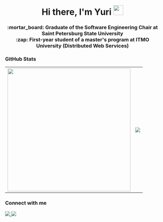 <h1 align="center">Hi there, I'm Yuri <img src="https://github.com/blackcater/blackcater/raw/main/images/Hi.gif" height="32"/></h1>

<h3 align="center">:mortar_board: Graduate of the Software Engineering Chair at Saint Petersburg State University<br/>:zap: First-year student of a master's program at ITMO University (Distributed Web Services)</h1>

<h3>GitHub Stats</h3>
<table>
<tr>

<th>
<a href="https://github.com/anuraghazra/github-readme-stats">
  <img align="center" src="https://github-readme-stats.vercel.app/api?username=YuriUfimtsev&show_icons=true&theme=default" width="400px"/>
</a>
</th>

<th>
<a href="https://github.com/anuraghazra/github-readme-stats">
  <img align="center" src="https://github-readme-stats.vercel.app/api/top-langs/?username=YuriUfimtsev&layout=compact"/>
</a>
</th>
</tr>
</table>

<h3>Connect with me</h3>
<div align="left">
<a href="mailto:YuriUfimtsev@yandex.ru" target="_blank">
<img src="https://img.shields.io/badge/Gmail-D14836?style=for-the-badge&logo=gmail&logoColor=white">
</a>
<a href="https://t.me/yuri_ufimtsev" target="_blank">
<img src="https://img.shields.io/badge/Telegram-2CA5E0?style=for-the-badge&logo=telegram&logoColor=white">
</a>
</div>
